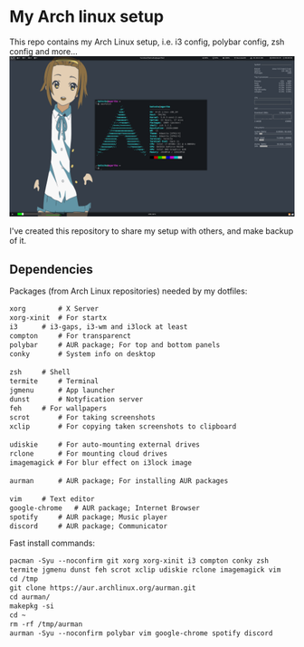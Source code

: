 # My Arch linux setup
This repo contains my Arch Linux setup, i.e. i3 config, polybar config, zsh config and more...
![Screenshot](./Screenshots/4.png)

I've created this repository to share my setup with others, and make backup of it.

## Dependencies
Packages (from Arch Linux repositories) needed by my dotfiles:
```
xorg		# X Server
xorg-xinit	# For startx
i3		# i3-gaps, i3-wm and i3lock at least
compton		# For transparenct
polybar		# AUR package; For top and bottom panels
conky		# System info on desktop

zsh		# Shell
termite		# Terminal
jgmenu		# App launcher
dunst		# Notyfication server
feh		# For wallpapers
scrot		# For taking screenshots
xclip		# For copying taken screenshots to clipboard

udiskie		# For auto-mounting external drives
rclone		# For mounting cloud drives
imagemagick	# For blur effect on i3lock image

aurman		# AUR package; For installing AUR packages

vim		# Text editor
google-chrome	# AUR package; Internet Browser
spotify		# AUR package; Music player
discord		# AUR package; Communicator
```

Fast install commands:
```
pacman -Syu --noconfirm git xorg xorg-xinit i3 compton conky zsh termite jgmenu dunst feh scrot xclip udiskie rclone imagemagick vim
cd /tmp
git clone https://aur.archlinux.org/aurman.git
cd aurman/
makepkg -si
cd ~
rm -rf /tmp/aurman
aurman -Syu --noconfirm polybar vim google-chrome spotify discord
```
